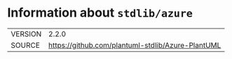<!---
Do not edit: autogenerated by script from INFO file
-->

# Information about `stdlib/azure`
|||
|-|-|
| VERSION | 2.2.0 |
| SOURCE | https://github.com/plantuml-stdlib/Azure-PlantUML |
